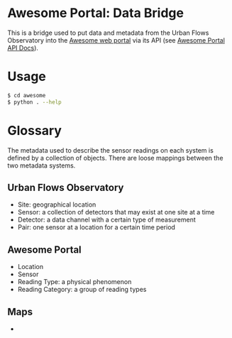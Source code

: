 # Awesome Portal: Data Bridge

This is a bridge used to put data and metadata from the Urban Flows Observatory into the [Awesome web portal](https://ufportal.clients.builtonawesomeness.co.uk/) via its API (see [Awesome Portal API Docs](https://ufapidocs.clients.builtonawesomeness.co.uk/)).

# Usage

```bash
$ cd awesome
$ python . --help
```

# Glossary

The metadata used to describe the sensor readings on each system is defined by a collection of objects. There are loose mappings between the two metadata systems.

## Urban Flows Observatory

* Site: geographical location
* Sensor: a collection of detectors that may exist at one site at a time
* Detector: a data channel with a certain type of measurement
* Pair: one sensor at a location for a certain time period

## Awesome Portal

* Location
* Sensor
* Reading Type: a physical phenomenon
* Reading Category: a group of reading types

## Maps

* 